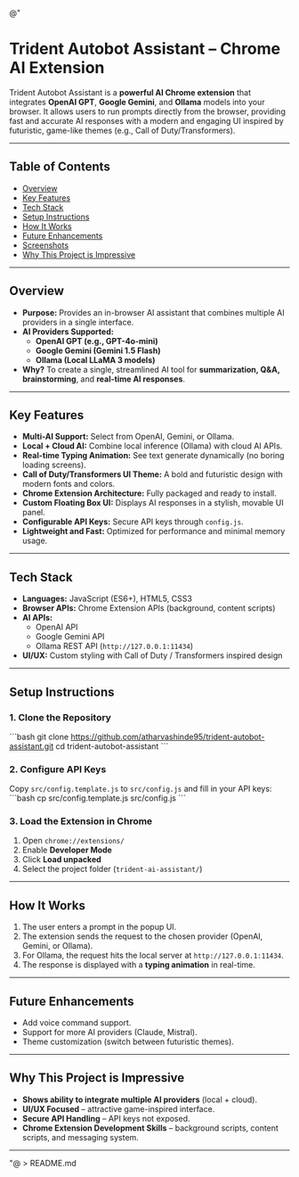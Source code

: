 @"
# Trident Autobot Assistant – Chrome AI Extension

Trident Autobot Assistant is a **powerful AI Chrome extension** that integrates **OpenAI GPT**, **Google Gemini**, and **Ollama** models into your browser. It allows users to run prompts directly from the browser, providing fast and accurate AI responses with a modern and engaging UI inspired by futuristic, game-like themes (e.g., Call of Duty/Transformers).

---

## **Table of Contents**
- [Overview](#overview)
- [Key Features](#key-features)
- [Tech Stack](#tech-stack)
- [Setup Instructions](#setup-instructions)
- [How It Works](#how-it-works)
- [Future Enhancements](#future-enhancements)
- [Screenshots](#screenshots)
- [Why This Project is Impressive](#why-this-project-is-impressive)

---

## **Overview**
- **Purpose:** Provides an in-browser AI assistant that combines multiple AI providers in a single interface.
- **AI Providers Supported:**
  - **OpenAI GPT (e.g., GPT-4o-mini)**
  - **Google Gemini (Gemini 1.5 Flash)**
  - **Ollama (Local LLaMA 3 models)**
- **Why?** To create a single, streamlined AI tool for **summarization, Q&A, brainstorming**, and **real-time AI responses**.

---

## **Key Features**
- **Multi-AI Support:** Select from OpenAI, Gemini, or Ollama.
- **Local + Cloud AI:** Combine local inference (Ollama) with cloud AI APIs.
- **Real-time Typing Animation:** See text generate dynamically (no boring loading screens).
- **Call of Duty/Transformers UI Theme:** A bold and futuristic design with modern fonts and colors.
- **Chrome Extension Architecture:** Fully packaged and ready to install.
- **Custom Floating Box UI:** Displays AI responses in a stylish, movable UI panel.
- **Configurable API Keys:** Secure API keys through `config.js`.
- **Lightweight and Fast:** Optimized for performance and minimal memory usage.

---

## **Tech Stack**
- **Languages:** JavaScript (ES6+), HTML5, CSS3
- **Browser APIs:** Chrome Extension APIs (background, content scripts)
- **AI APIs:**
  - OpenAI API
  - Google Gemini API
  - Ollama REST API (`http://127.0.0.1:11434`)
- **UI/UX:** Custom styling with Call of Duty / Transformers inspired design

---

## **Setup Instructions**

### 1. Clone the Repository
\`\`\`bash
git clone https://github.com/atharvashinde95/trident-autobot-assistant.git
cd trident-autobot-assistant
\`\`\`

### 2. Configure API Keys
Copy `src/config.template.js` to `src/config.js` and fill in your API keys:
\`\`\`bash
cp src/config.template.js src/config.js
\`\`\`

### 3. Load the Extension in Chrome
1. Open `chrome://extensions/`
2. Enable **Developer Mode**
3. Click **Load unpacked**
4. Select the project folder (`trident-ai-assistant/`)

---

## **How It Works**
1. The user enters a prompt in the popup UI.
2. The extension sends the request to the chosen provider (OpenAI, Gemini, or Ollama).
3. For Ollama, the request hits the local server at `http://127.0.0.1:11434`.
4. The response is displayed with a **typing animation** in real-time.

---

## **Future Enhancements**
- Add voice command support.
- Support for more AI providers (Claude, Mistral).
- Theme customization (switch between futuristic themes).

---

## **Why This Project is Impressive**
- **Shows ability to integrate multiple AI providers** (local + cloud).
- **UI/UX Focused** – attractive game-inspired interface.
- **Secure API Handling** – API keys not exposed.
- **Chrome Extension Development Skills** – background scripts, content scripts, and messaging system.

---

"@ > README.md
